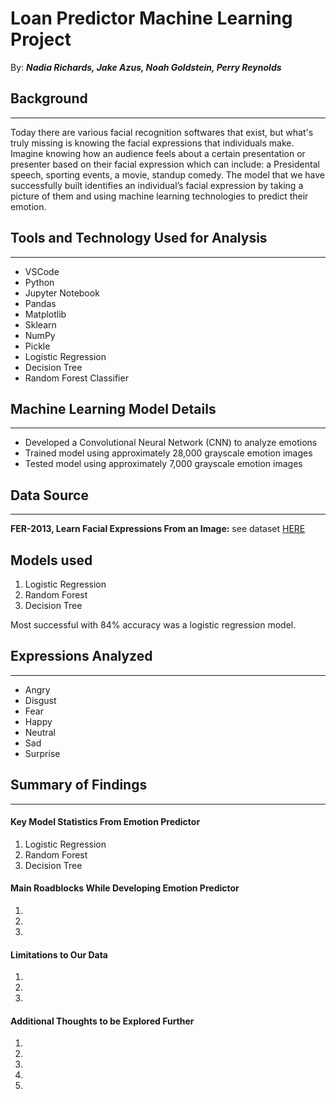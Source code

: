 # Loan Predictor Machine Learning Project

By: _**Nadia Richards, Jake Azus, Noah Goldstein, Perry Reynolds**_
## Background
---
Today there are various facial recognition softwares that exist, but what's truly missing is knowing the facial expressions that individuals make. Imagine knowing how an audience feels about a certain presentation or presenter based on their facial expression which can include: a Presidental speech, sporting events, a movie, standup comedy. The model that we have successfully built identifies an individual’s facial expression by taking a picture of them and using machine learning technologies to predict their emotion. 

## Tools and Technology Used for Analysis
---
* VSCode
* Python
* Jupyter Notebook
* Pandas
* Matplotlib
* Sklearn
* NumPy
* Pickle
* Logistic Regression
* Decision Tree
* Random Forest Classifier

## Machine Learning Model Details
---
* Developed a Convolutional Neural Network (CNN) to analyze emotions
* Trained model using approximately 28,000 grayscale emotion images
* Tested model using approximately 7,000 grayscale emotion images  

## Data Source
---
**FER-2013, Learn Facial Expressions From an Image:** see dataset [HERE](https://www.kaggle.com/msambare/fer2013?select=train)

## Models used 
1. Logistic Regression
2. Random Forest
3. Decision Tree

Most successful with 84% accuracy was a logistic regression model.

## Expressions Analyzed 
---
* Angry
* Disgust
* Fear
* Happy
* Neutral
* Sad
* Surprise

## Summary of Findings
---
#### Key Model Statistics From Emotion Predictor
1. Logistic Regression
2. Random Forest
3. Decision Tree
#### Main Roadblocks While Developing Emotion Predictor
1. 
2. 
3. 
#### Limitations to Our Data
1. 
2. 
3. 
#### Additional Thoughts to be Explored Further
1. 
2. 
3. 
4. 
5. 
 
